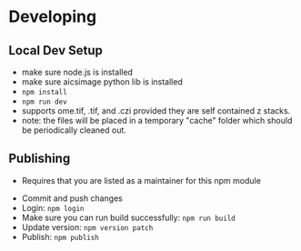 # Developing

## Local Dev Setup

- make sure node.js is installed
- make sure aicsimage python lib is installed
- `npm install`
- `npm run dev`
- supports ome.tif, .tif, and .czi provided they are self contained z stacks.
- note: the files will be placed in a temporary "cache" folder which should be periodically cleaned out.

## Publishing
* Requires that you are listed as a maintainer for this npm module

- Commit and push changes
- Login: `npm login`
- Make sure you can run build successfully: `npm run build`
- Update version: `npm version patch`
- Publish: `npm publish`
